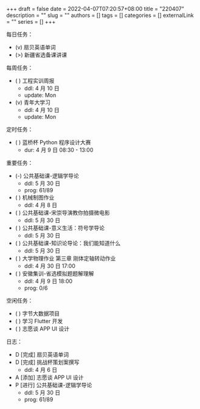 +++ 
draft = false
date = 2022-04-07T07:20:57+08:00
title = "220407"
description = ""
slug = ""
authors = []
tags = []
categories = []
externalLink = ""
series = []
+++

每日任务：
- (v) 扇贝英语单词
- (>) 新疆省选备课讲课

每周任务：
- ( ) 工程实训周报
    - ddl: 4 月 10 日
    - update: Mon
- (v) 青年大学习
    - ddl: 4 月 10 日
    - update: Mon

定时任务：
- ( ) 蓝桥杯 Python 程序设计大赛
    - dur: 4 月 9 日 08:30 - 13:00

重要任务：
- (-) 公共基础课-逻辑学导论
    - ddl: 5 月 30 日
    - prog: 61/89
- ( ) 机械制图作业
    - ddl: 4 月 8 日
- ( ) 公共基础课-宋崇导演教你拍摄微电影
    - ddl: 5 月 30 日
- ( ) 公共基础课-意义生活：符号学导论
    - ddl: 5 月 30 日
- ( ) 公共基础课-知识论导论：我们能知道什么
    - ddl: 5 月 30 日
- ( ) 大学物理作业 第三章 刚体定轴转动作业
    - ddl: 4 月 30 日 17:00
- ( ) 安徽集训-省选模拟题题解理解
    - ddl: 4 月 9 日 18:00
    - prog: 0/6

空闲任务：
- ( ) 字节大数据项目
- ( ) 学习 Flutter 开发
- ( ) 志愿谈 APP UI 设计

日志：
- D [完成] 扇贝英语单词
- D [完成] 挑战杯策划案撰写
    - ddl: 4 月 6 日 
- A [添加] 志愿谈 APP UI 设计
- P [进行] 公共基础课-逻辑学导论
    - ddl: 5 月 30 日
    - prog: 61/89